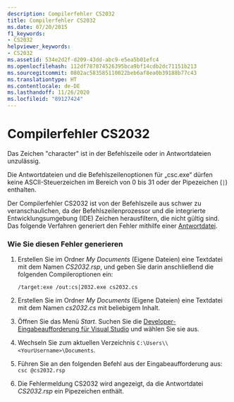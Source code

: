 ```yaml
---
description: Compilerfehler CS2032
title: Compilerfehler CS2032
ms.date: 07/20/2015
f1_keywords:
- CS2032
helpviewer_keywords:
- CS2032
ms.assetid: 534e2d2f-d209-43dd-abc9-e5ea5b01efc4
ms.openlocfilehash: 112df787874526395bca9bf14cdb2dc71151b213
ms.sourcegitcommit: 0802ac583585110022beb6af8ea0b39188b77c43
ms.translationtype: HT
ms.contentlocale: de-DE
ms.lasthandoff: 11/26/2020
ms.locfileid: "89127424"
---
```

# <a name="compiler-error-cs2032"></a>Compilerfehler CS2032

Das Zeichen "character" ist in der Befehlszeile oder in Antwortdateien unzulässig.

 Die Antwortdateien und die Befehlszeilenoptionen für „csc.exe“ dürfen keine ASCII-Steuerzeichen im Bereich von 0 bis 31 oder der Pipezeichen (`|`) enthalten.

 Der Compilerfehler CS2032 ist von der Befehlszeile aus schwer zu veranschaulichen, da der Befehlszeilenprozessor und die integrierte Entwicklungsumgebung (IDE) Zeichen herausfiltern, die nicht gültig sind. Das folgende Verfahren generiert den Fehler mithilfe einer [Antwortdatei](../compiler-options/response-file-compiler-option.md).

### <a name="to-generate-this-error"></a>Wie Sie diesen Fehler generieren

1. Erstellen Sie im Ordner *My Documents* (Eigene Dateien) eine Textdatei mit dem Namen *CS2032.rsp*, und geben Sie darin anschließend die folgenden Compileroptionen ein:
  
    ```console
    /target:exe /out:cs|2032.exe cs2032.cs
    ```

2. Erstellen Sie im Ordner *My Documents* (Eigene Dateien) eine Textdatei mit dem Namen *cs2032.cs* mit beliebigem Inhalt.

3. Öffnen Sie das Menü *Start*. Suchen Sie die [Developer-Eingabeaufforderung für Visual Studio](../../../framework/tools/developer-command-prompt-for-vs.md) und wählen Sie sie aus.

4. Wechseln Sie zum aktuellen Verzeichnis `C:\Users\\<YourUsername>\Documents`.

5. Führen Sie an den folgenden Befehl aus der Eingabeaufforderung aus: `csc @cs2032.rsp`

6. Die Fehlermeldung CS2032 wird angezeigt, da die Antwortdatei *CS2032.rsp* ein Pipezeichen enthält.
